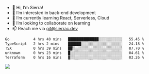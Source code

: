- 👋 Hi, I’m Sierra!
- 👀 I’m interested in back-end development
- 🌱 I’m currently learning React, Serverless, Cloud
- 💞️ I’m looking to collaborate on learning
- 📫 Reach me via git@sierrac.dev

<!--START_SECTION:waka-->

```txt
Go           4 hrs 40 mins   ██████████████░░░░░░░░░░░   55.45 %
TypeScript   2 hrs 2 mins    ██████░░░░░░░░░░░░░░░░░░░   24.18 %
TSX          0 hrs 39 mins   ██░░░░░░░░░░░░░░░░░░░░░░░   07.70 %
unknown      0 hrs 23 mins   █░░░░░░░░░░░░░░░░░░░░░░░░   04.61 %
Terraform    0 hrs 16 mins   ▓░░░░░░░░░░░░░░░░░░░░░░░░   03.26 %
```

<!--END_SECTION:waka-->


![](https://hit.yhype.me/github/profile?user_id=7351311)
